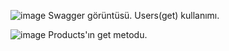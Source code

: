 ![image](https://github.com/user-attachments/assets/31e2eae8-bd1f-4491-8453-ee10c3fd7805)
Swagger görüntüsü. Users(get) kullanımı.

![image](https://github.com/user-attachments/assets/a4219351-4c11-42b0-a2fc-84ee8236ef55)
Products'ın get metodu.

